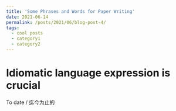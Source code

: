 ```yaml
---
title: 'Some Phrases and Words for Paper Writing'
date: 2021-06-14
permalink: /posts/2021/06/blog-post-4/
tags:
  - cool posts
  - category1
  - category2
---
```

Idiomatic language expression is crucial
======
To date / 迄今为止的




